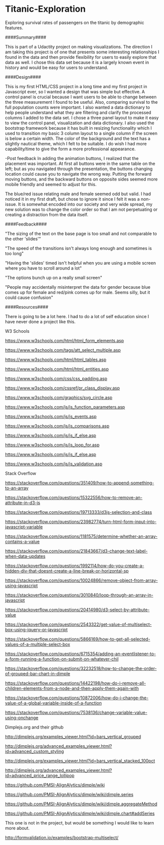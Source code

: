 # Titanic-Exploration
Exploring survival rates of passengers on the titanic by demographic features.

####Summary####

This is part of a Udactity project on making visualizations.  The direction I am taking this project is of one that presents some interesting relationships I found in the data and then provide flexibility for users to easily explore that data as well.  I chose this data set because it is a largely known event in history and would be easy for users to understand.

####Design####

This is my first HTML/CSS project in a long time and my first project in Javascript ever, so I wanted a design that was simple but effective.  A control panel is crucial because I want users to be able to change between the three measurement I found to be useful.  Also, comparing survival to the full population counts were important.  I also wanted a data dictionary to help people understand what they are filtering and clarify the processed columns I added to the data set.
I chose a three panel layout to make it easy to view the control panel, visualization and data dictionary.  I also used the bootstrap framework because it has built in resizing functionality which I used to transition my basic 3 column layout to a single column if the screen is below a certain width.
The color of the background and the text has a slightly nautical theme, which I felt to be suitable.
I do wish I had more capability/time to give the form a more professional appearance.

-Post feedback
In adding the animation buttons, I realized that the placement was important.  At first all buttons were in the same table on the left; but as you navigated through the presentation, the buttons changing location could cause you to navigate the wrong way.  Putting the forward moving buttons, and the backward buttons on opposite sides seemed more mobile friendly and seemed to adjust for this.

The blue/red issue relating male and female seemed odd but valid.  I had noticed it in my first draft, but chose to ignore it since I felt it was a non-issue.  It is somewhat encoded into our society and very wide spread, my new solution was to change the color order so that I am not perpetuating or creating a distraction from the data itself.

####Feedback####

"The sizing of the text on the base page is too small and not comparable to the other 'slides'"

"The speed of the transitions isn't always long enough and sometimes is too long"

"Having the 'slides' timed isn't helpful when you are using a mobile screen where you have to scroll around a lot"

"The options bunch up on a really small screen"

"People may accidentally misinterpret the data for gender because blue comes up for female and red/pink comes up for male.  Seems silly, but it could cause confusion"

####Resources####

There is going to be a lot here.  I had to do a lot of self education since I have never done a project like this.

W3 Schools

  https://www.w3schools.com/html/html_form_elements.asp
  
  https://www.w3schools.com/tags/att_select_multiple.asp
  
  https://www.w3schools.com/html/html_tables.asp
  
  https://www.w3schools.com/html/html_entities.asp
  
  https://www.w3schools.com/css/css_padding.asp
  
  https://www.w3schools.com/cssref/pr_class_display.asp
  
  https://www.w3schools.com/graphics/svg_circle.asp
  
  https://www.w3schools.com/js/js_function_parameters.asp
  
  https://www.w3schools.com/js/js_events.asp
  
  https://www.w3schools.com/js/js_comparisons.asp
  
  https://www.w3schools.com/js/js_if_else.asp
  
  https://www.w3schools.com/js/js_loop_for.asp
  
  https://www.w3schools.com/js/js_if_else.asp
  
  https://www.w3schools.com/js/js_validation.asp

Stack Overflow

  https://stackoverflow.com/questions/351409/how-to-append-something-to-an-array
  
  https://stackoverflow.com/questions/15322556/how-to-remove-an-attribute-in-d3-js
  
  https://stackoverflow.com/questions/19713333/d3js-selection-and-class
  
  https://stackoverflow.com/questions/23982774/turn-html-form-input-into-javascript-variable
  
  https://stackoverflow.com/questions/1181575/determine-whether-an-array-contains-a-value
  
  https://stackoverflow.com/questions/21843667/d3-change-text-label-when-data-updates
  
  https://stackoverflow.com/questions/1992114/how-do-you-create-a-hidden-div-that-doesnt-create-a-line-break-or-horizontal-sp
  
  https://stackoverflow.com/questions/10024866/remove-object-from-array-using-javascript
  
  https://stackoverflow.com/questions/3010840/loop-through-an-array-in-javascript
  
  https://stackoverflow.com/questions/20414980/d3-select-by-attribute-value
  
  https://stackoverflow.com/questions/2543322/get-value-of-multiselect-box-using-jquery-or-javascript
  
  https://stackoverflow.com/questions/5866169/how-to-get-all-selected-values-of-a-multiple-select-box
  
  https://stackoverflow.com/questions/6715354/adding-an-eventlistener-to-a-form-running-a-function-on-submit-on-whatever-chil
  
  https://stackoverflow.com/questions/32232518/how-to-change-the-order-of-grouped-bar-chart-in-dimple
  
  https://stackoverflow.com/questions/14422198/how-do-i-remove-all-children-elements-from-a-node-and-then-apply-them-again-with
  
  https://stackoverflow.com/questions/10872006/how-do-i-change-the-value-of-a-global-variable-inside-of-a-function
  
  https://stackoverflow.com/questions/7538136/change-variable-value-using-onchange
  
Dimplejs.org and their github

  http://dimplejs.org/examples_viewer.html?id=bars_vertical_grouped
  
  http://dimplejs.org/advanced_examples_viewer.html?id=advanced_custom_styling
  
  http://dimplejs.org/examples_viewer.html?id=bars_vertical_stacked_100pct
  
  http://dimplejs.org/advanced_examples_viewer.html?id=advanced_price_range_lollipop
  
  https://github.com/PMSI-AlignAlytics/dimple/wiki
  
  https://github.com/PMSI-AlignAlytics/dimple/wiki/dimple.series
  
  https://github.com/PMSI-AlignAlytics/dimple/wiki/dimple.aggregateMethod
  
  https://github.com/PMSI-AlignAlytics/dimple/wiki/dimple.chart#addSeries
  
This one is not in the project, but would be something I would like to learn more about.

  http://formvalidation.io/examples/bootstrap-multiselect/
